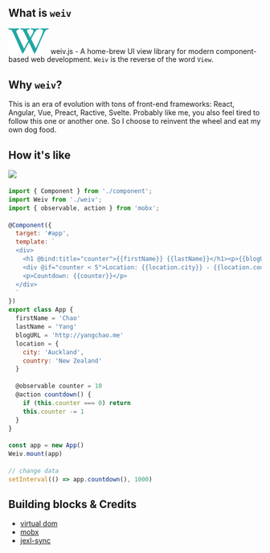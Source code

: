 ## What is `weiv`

<img src='./weiv.svg' width="80" /> weiv.js - A home-brew UI view library for modern component-based web development.
`Weiv` is the reverse of the word `View`.

## Why `weiv`?

This is an era of evolution with tons of front-end frameworks: React, Angular, Vue, Preact, Ractive, Svelte. Probably like me, you also feel tired to follow this one or another one. So I choose to reinvent the wheel and eat my own dog food.

## How it's like

<img src="https://i.imgur.com/cCcygyA.gif" width="500">

```javascript
import { Component } from './component';
import Weiv from './weiv';
import { observable, action } from 'mobx';

@Component({
  target: '#app',
  template: `
  <div>
    <h1 @bind:title="counter">{{firstName}} {{lastName}}</h1><p>{{blogURL}}</p>
    <div @if="counter < 5">Location: {{location.city}} - {{location.country}}</div>
    <p>Countdown: {{counter}}</p>
  </div>
  `
})
export class App {
  firstName = 'Chao'
  lastName = 'Yang'
  blogURL = 'http://yangchao.me'
  location = {
    city: 'Auckland',
    country: 'New Zealand'
  }

  @observable counter = 10
  @action countdown() {
    if (this.counter === 0) return
    this.counter -= 1
  }
}

const app = new App()
Weiv.mount(app)

// change data
setInterval(() => app.countdown(), 1000)
```

## Building blocks & Credits

- [virtual dom](https://github.com/Matt-Esch/virtual-dom)
- [mobx](https://github.com/mobxjs/mobx)
- [jexl-sync](https://github.com/richdyang/jexl-sync)
